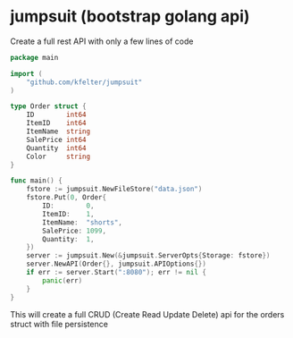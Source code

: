 # jumpsuit (bootstrap golang api)
Create a full rest API with only a few lines of code
```go
package main

import (
	"github.com/kfelter/jumpsuit"
)

type Order struct {
	ID        int64
	ItemID    int64
	ItemName  string
	SalePrice int64
	Quantity  int64
	Color     string
}

func main() {
	fstore := jumpsuit.NewFileStore("data.json")
	fstore.Put(0, Order{
		ID:        0,
		ItemID:    1,
		ItemName:  "shorts",
		SalePrice: 1099,
		Quantity:  1,
	})
	server := jumpsuit.New(&jumpsuit.ServerOpts{Storage: fstore})
	server.NewAPI(Order{}, jumpsuit.APIOptions{})
	if err := server.Start(":8080"); err != nil {
		panic(err)
	}
}
```

This will create a full CRUD (Create Read Update Delete) api for the orders struct with file persistence